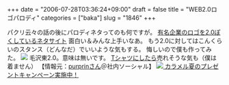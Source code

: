 +++
date = "2006-07-28T03:36:24+09:00"
draft = false
title = "WEB2.0ロゴパロディ"
categories = ["baka"]
slug = "1846"
+++

パクリ云々の話の後にパロディネタってのも何ですが。
<a href="http://yh.yayhooray.com/web20logos.html" target="_blank">有名企業のロゴを2.0ぽくしているネタサイト</a>
面白い＆みんな上手いなあ。
もう2.0に対してはこんくらいのスタンス（どんなだ）でいいような気もする。
悔しいので僕も作ってみた。
<img src="http://hbkr.jp/img/mao.jpg">
毛沢東2.0。意味は無いです。
<a href="http://factio.jp/?mode=cate&cbid=44355&csid=0" target="_blank">Tシャツにしたら</a>売れそうな気も（僕は着ません）
【情報元：<a href="http://purpr.in/blog/" target="_blank">purprinさん</a>＠社内ソーシャル】
<a href="http://calamel.jp/present/top.html" target="_blank"><img src="http://calamel.jp/img/top/0607present.gif">
カラメル夏のプレゼントキャンペーン実施中！</a>

